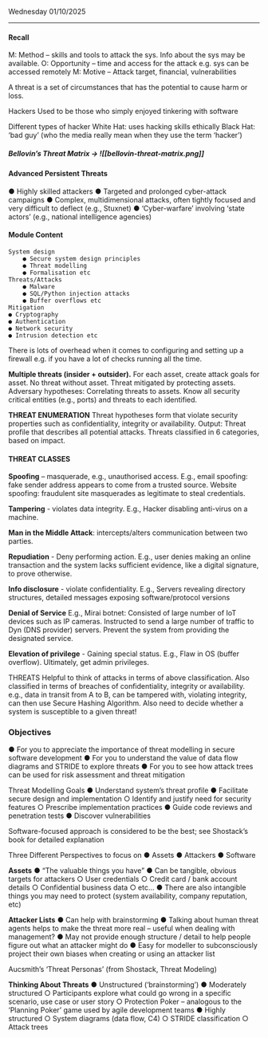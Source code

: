 Wednesday 01/10/2025

---
#### Recall
M: Method – skills and tools to attack the sys. Info about the sys may be available.
O: Opportunity – time and access for the attack e.g. sys can be accessed remotely
M: Motive – Attack target, financial, vulnerabilities

A threat is a set of circumstances that has the potential to cause harm or loss.

Hackers
	Used to be those who simply enjoyed tinkering with software
	
Different types of hacker
	White Hat: uses hacking skills ethically
	Black Hat: ‘bad guy’ (who the media really mean when they use the term ‘hacker’)

##### Bellovin’s Threat Matrix → ![[bellovin-threat-matrix.png]]
#### Advanced Persistent Threats
● Highly skilled attackers
● Targeted and prolonged cyber-attack campaigns
● Complex, multidimensional attacks, often tightly focused and very difficult to deflect (e.g., Stuxnet)
● ‘Cyber-warfare’ involving ‘state actors’ (e.g., national
intelligence agencies)
#### Module Content
	System design
		● Secure system design principles
		● Threat modelling
		● Formalisation etc
	Threats/Attacks
		● Malware
		● SQL/Python injection attacks
		● Buffer overflows etc
	Mitigation
	● Cryptography
	● Authentication
	● Network security
	● Intrusion detection etc

There is lots of overhead when it comes to configuring and setting up a firewall e.g. if you have a lot of checks running all the time.

**Multiple threats (insider + outsider).**
For each asset, create attack goals for asset.
No threat without asset.
Threat mitigated by protecting assets.
Adversary hypotheses: Correlating threats to assets.
Know all security critical entities (e.g., ports) and threats to each identified.

**THREAT ENUMERATION**
Threat hypotheses form that violate security properties such as
confidentiality, integrity or availability.
Output: Threat profile that describes all potential attacks.
Threats classified in 6 categories, based on impact.
#### THREAT CLASSES
**Spoofing** – masquerade, e.g., unauthorised access.
E.g., email spoofing: fake sender address appears to come from a trusted source.
Website spoofing: fraudulent site masquerades as legitimate to steal credentials.

**Tampering** - violates data integrity.
E.g., Hacker disabling anti-virus on a machine.

**Man in the Middle Attack**: intercepts/alters communication between two parties.

**Repudiation** - Deny performing action.
E.g., user denies making an online transaction and the system lacks sufficient evidence, like a digital signature, to prove otherwise.

**Info disclosure** - violate confidentiality.
E.g., Servers revealing directory structures, detailed messages exposing software/protocol versions

**Denial of Service**
E.g., Mirai botnet: Consisted of large number of IoT devices such as IP cameras.
Instructed to send a large number of traffic to Dyn (DNS provider) servers. Prevent the system from providing the designated service.

**Elevation of privilege** - Gaining special status.
E.g., Flaw in OS (buffer overflow). Ultimately, get admin privileges.

THREATS
Helpful to think of attacks in terms of above classification.
Also classified in terms of breaches of confidentiality, integrity or availability.
e.g., data in transit from A to B, can be tampered with, violating integrity, can then use Secure
Hashing Algorithm.
Also need to decide whether a system is susceptible to a given threat!
### Objectives
● For you to appreciate the importance of threat
modelling in secure software development
● For you to understand the value of data flow diagrams
and STRIDE to explore threats
● For you to see how attack trees can be used for risk
assessment and threat mitigation

Threat Modelling Goals
● Understand system’s threat profile
● Facilitate secure design and implementation
○ Identify and justify need for security features
○ Prescribe implementation practices
● Guide code reviews and penetration tests
● Discover vulnerabilities

Software-focused approach is considered to be the best; see Shostack’s book for detailed explanation

Three Different Perspectives to focus on
● Assets
● Attackers
● Software

**Assets**
● “The valuable things you have”
● Can be tangible, obvious targets for attackers
○ User credentials
○ Credit card / bank account details
○ Confidential business data
○ etc…
● There are also intangible things you may need to protect (system availability, company reputation, etc)

**Attacker Lists**
● Can help with brainstorming
● Talking about human threat agents helps to make the threat more real – useful when dealing with management?
● May not provide enough structure / detail to help people figure out what an attacker might do
● Easy for modeller to subconsciously project their own biases when creating or using an attacker list

Aucsmith’s ‘Threat Personas’
(from Shostack, Threat Modeling)

**Thinking About Threats**
● Unstructured (‘brainstorming’)
● Moderately structured
○ Participants explore what could go wrong in a specific scenario, use case or user story
○ Protection Poker – analogous to the ‘Planning
Poker’ game used by agile development teams
● Highly structured
○ System diagrams (data flow, C4)
○ STRIDE classification
○ Attack trees

